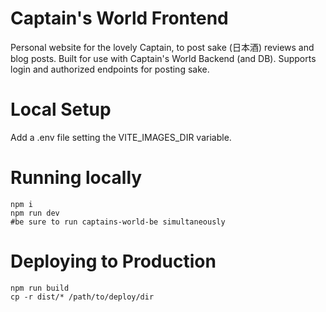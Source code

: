 # Captain's World Frontend
Personal website for the lovely Captain, to post sake (日本酒) reviews and blog posts. Built for use with Captain's World Backend (and DB).
Supports login and authorized endpoints for posting sake.

# Local Setup
Add a .env file setting the VITE_IMAGES_DIR variable.

# Running locally
```
npm i
npm run dev
#be sure to run captains-world-be simultaneously
```

# Deploying to Production
```
npm run build
cp -r dist/* /path/to/deploy/dir
```
